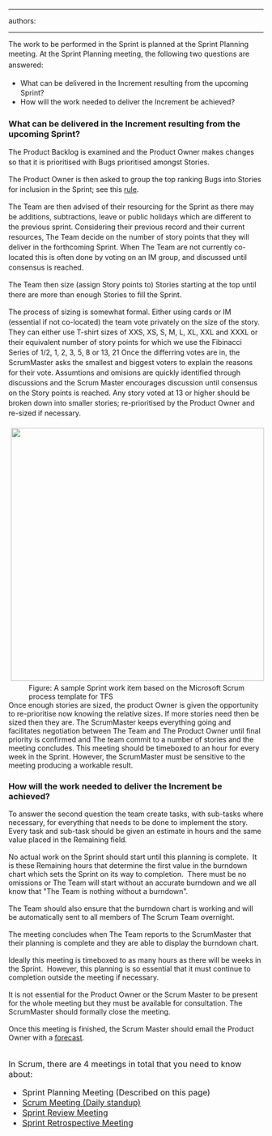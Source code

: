 

---
authors:

---




<span class='intro'> 
  <p>The work to be performed in the Sprint is planned at the Sprint Planning​ meeting.&#160;<span style="line-height&#58;1.6;">At the Sprint Planning meeting, the following two questions are answered&#58;</span></p><ul><li><span style="line-height&#58;20px;">​</span><span style="line-height&#58;20px;">What can be delivered in the Increment resulting from the upcoming Sprint?</span></li><li><span style="line-height&#58;20px;"></span><span style="line-height&#58;20px;">How will the work needed to deliver the Increment be achieved?​</span></li></ul>
 </span>

<h3 class="ssw15-rteElement-H3">What can​ be delivered in the Increment resulting from the upcoming Sprint?</h3><p></p><p style="line-height&#58;20px;">The Product Backlog is examined and the Product Owner makes changes so that it is prioritised with Bugs&#160;prioritised amongst Stories.</p><p style="line-height&#58;20px;">The Product Owner is then asked to group the top ranking Bugs into Stories for inclusion in the Sprint; see this&#160;<a shape="rect" href="/Pages/BugsontheProductBacklog.aspx">rule</a>.</p><p style="line-height&#58;20px;">The Team are then advised of their resourcing for the Sprint as there may be additions, subtractions, leave or public holidays which are different to the previous sprint. Considering their previous record and their current resources, The Team decide on the number of story points that they will deliver in the forthcoming Sprint. When The Team are not currently co-located this is often done by voting on an IM group, and discussed until consensus is reached.</p><p style="line-height&#58;20px;">The Team then size (assign Story points to) Stories starting at the top until there are more than enough Stories to fill the Sprint.</p><p style="line-height&#58;20px;">The process of sizing is somewhat formal. Either using cards or IM (essential if not co-located) the team vote privately on the size of the story. They can either use T-shirt sizes of XXS, XS, S, M, L, XL, XXL and XXXL or their equivalent number of story points for which we use the Fibinacci Series of 1/2, 1, 2, 3, 5, 8 or 13, 21 Once the differring votes are in, the ScrumMaster asks the smallest and biggest voters to explain the reasons for their vote. Assumtions and omisions are quickly identified through discussions and the Scrum Master encourages discussion until consensus on the Story points is reached. Any story voted at 13 or higher should be broken down into smaller stories; re-prioritised by the Product Owner and re-sized if necessary.</p><dl><dt>
      <img width="500" class="ms-rteCustom-ImageArea" src="/PublishingImages/SprintWorkItem.jpg" alt="" style="margin&#58;5px;" />
   </dt><dd class="ms-rteCustom-FigureNormal">Figure&#58; A sample Sprint work item based on the&#160;Microsoft Scrum process template for TFS</dd><div>Once enough stories are sized, the product Owner is given the opportunity to re-prioritise now knowing the relative sizes. If more stories need then be sized then they are. The ScrumMaster keeps everything going and facilitates negotiation between The Team and The Product Owner until final priority is confirmed and The team&#160;commit to a number of stories and the meeting concludes.
      This meeting should be timeboxed to an hour for every week in the Sprint. However, the ScrumMaster must be sensitive to the meeting producing a workable result.​
      
   </div>
</dl><h3 class="ssw15-rteElement-H3">​How will the work needed to deliver the Increment be achieved?​​<br></h3><div>To answer the second question&#160;the team create tasks, with sub-tasks where necessary, for everything that needs to be done to implement the story.&#160; Every task and sub-task&#160;should be given an estimate&#160;in hours and the same value placed in the Remaining field.<br></div> 
<br> No actual work on the Sprint should start until this planning is complete.&#160; It is these Remaining hours that determine the first value in the burndown chart which sets the Sprint on its way to completion.&#160; There must be no omissions or The Team will start without an accurate burndown and we all know that &quot;The Team is nothing without a burndown&quot;.<br> 
<br> The Team should also ensure that the burndown chart is working and will be automatically sent to all members of The Scrum Team&#160;overnight.&#160; 
<br> 
<br> The meeting concludes when The Team reports to the ScrumMaster that their planning is complete and they are able to display the burndown chart.<br> 
<br> Ideally this meeting is timeboxed to as many hours as there will be weeks in the Sprint.&#160; However, this planning is so essential that it must continue to completion outside the meeting if necessary. 
<br> 
<br> It is not essential for the Product Owner or the Scrum Master to be present for the whole meeting but they must be available for consultation. The ScrumMaster should formally close the meeting.&#160;<br><br>Once this meeting is finished, the Scrum Master should email the Product Owner with a <a href="/Pages/Do-you-create-a-Sprint-Forecast-email.aspx">forecast</a>​.<br><br><br> 
<font class="ms-rteCustom-GreyBox" size="+0">In Scrum, there are 4 meetings in total that you need to know about&#58; 
   <ul><li>Sprint Planning Meeting (Described on&#160;this page) </li><li>
         <a shape="rect" href="/Pages/DailyScrumUpdateTasks.aspx" title="Update tasks before Daily Scrum Meeting" target="_blank">Scrum Meeting (Daily standup)</a> </li><li>
         <a shape="rect" href="/Pages/SprintReviewMeeting.aspx" title="Sprint Review Meeting" target="_blank">Sprint Review Meeting</a> </li><li>
         <a shape="rect" href="/Pages/RetrospectiveMeeting.aspx" title="Retrospective Meeting" target="_blank">Sprint Retrospective Meeting</a> ​</li></ul> </font> 


